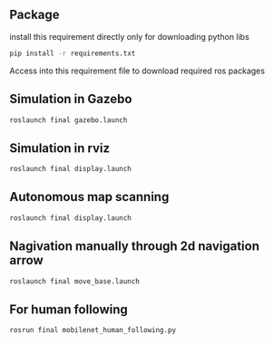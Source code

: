 ## Package
install this requirement directly only for downloading python libs
```bash
pip install -r requirements.txt
```  
Access into this requirement file to download required ros packages

## Simulation in Gazebo
```bash
roslaunch final gazebo.launch
```  

## Simulation in rviz
```bash
roslaunch final display.launch
```

## Autonomous map scanning
```bash
roslaunch final display.launch
```

## Nagivation manually through 2d navigation arrow
```bash
roslaunch final move_base.launch
```

## For human following
```bash
rosrun final mobilenet_human_following.py
```
